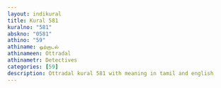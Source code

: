 ```yaml
---
layout: indikural
title: Kural 581
kuralno: "581"
abskno: "0581"
athino: "59"
athiname: ஒற்றாடல்
athinameen: Ottradal
athinametr: Detectives
categories: [59]
description: Ottradal kural 581 with meaning in tamil and english 
---
```


